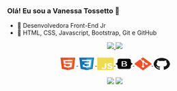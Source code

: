 ### Olá! Eu sou a Vanessa Tossetto 👋

- 🔭 Desenvolvedora Front-End Jr
- 🌱 HTML, CSS, Javascript, Bootstrap, Git e GitHub

<div align = "center">
  <a href="https://github.com/vtossetto">
  <img height="180em" src="https://github-readme-stats.vercel.app/api?username=vtossetto&show_icons=true&theme=dracula&include_all_commits=true&count_private=true"/>
  <img height="180em" src="https://github-readme-stats.vercel.app/api/top-langs/?username=vtossetto&layout=compact&langs_count=7&theme=dracula"/>
</div>

<div align= "center "style="display: inline_block"><br>
  <img align="center" alt="Vanessa-HTML" height="30" width="40" src="https://raw.githubusercontent.com/devicons/devicon/master/icons/html5/html5-original.svg">
  <img align="center" alt="Vanessa-CSS" height="30" width="40" src="https://raw.githubusercontent.com/devicons/devicon/master/icons/css3/css3-original.svg">
  <img align="center" alt="Vanessa-Javascript" height="30" width="40" src="https://raw.githubusercontent.com/devicons/devicon/master/icons/javascript/javascript-plain.svg">
  <img align="center" alt="Vanessa-Bootstrap" height="30" width="40" src="https://raw.githubusercontent.com/devicons/devicon/master/icons/bootstrap/bootstrap-plain.svg">
  <img align="center" alt="Vanessa-Git" height="30" width="40" src="https://raw.githubusercontent.com/devicons/devicon/master/icons/git/git-original.svg">
  <img align="center" alt="Vanessa-Github" height="30" width="40" src="https://raw.githubusercontent.com/devicons/devicon/master/icons/github/github-original.svg">
</div>
  
<div align= "center"><br>
  <a href="https://www.linkedin.com/in/vanessatossetto/" target="_blank"><img src="https://img.shields.io/badge/-LinkedIn-%230077B5?style=for-the-badge&logo=linkedin&logoColor=white" target="_blank"></a>
  <a href = "mailto:vtossetto@gmail.com"><img src="https://img.shields.io/badge/-Gmail-%23333?style=for-the-badge&logo=gmail&logoColor=white" target="_blank"></a>

</div>
